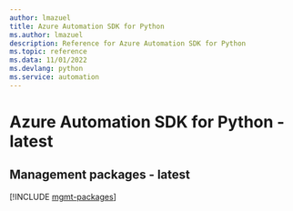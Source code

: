 ```yaml
---
author: lmazuel
title: Azure Automation SDK for Python
ms.author: lmazuel
description: Reference for Azure Automation SDK for Python
ms.topic: reference
ms.data: 11/01/2022
ms.devlang: python
ms.service: automation
---
```

# Azure Automation SDK for Python - latest

## Management packages - latest
[!INCLUDE [mgmt-packages](automation-mgmt-index.md)]